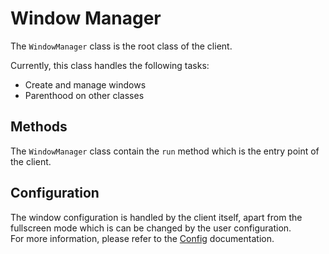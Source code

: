 # Window Manager

The `WindowManager` class is the root class of the client.

Currently, this class handles the following tasks:

- Create and manage windows
- Parenthood on other classes

## Methods

The `WindowManager` class contain the `run` method which is the entry point of the client.

## Configuration

The window configuration is handled by the client itself, apart from the fullscreen mode which is can be changed by the user configuration.<br>
For more information, please refer to the [Config](Config) documentation.
